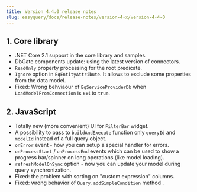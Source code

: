 ```yaml
---
title: Version 4.4.0 release notes
slug: easyquery/docs/release-notes/version-4-x/version-4-4-0
---
```



## 1. Core library

* .NET Core 2.1 support in the core library and samples.
* DbGate components update: using the latest version of connectors.
* `ReadOnly` property processing for the root predicate.
* `Ignore` option in `EqEntityAttribute`. It allows to exclude some properties from the data model. 
* Fixed: Wrong behviaour of `EqServiceProviderDb` when `LoadModelFromConnection` is set to `true`.

## 2. JavaScript
 
* Totally new (more convenient) UI for `FilterBar` widget. 
* A possibility to pass to `buildAndExecute` function only `queryId` and `modelId` instead of a full query object.
* `onError` event - how you can setup a special handler for errors.
* `onProcessStart` / `onProcessEnd` events which can be used to show a progress bar/spinner on long operations (like model loading).
* `refreshModelOnSync` option - now you can update your model during query synchronization.
* Fixed: the problem with sorting on "custom expression" columns.
* Fixed: wrong behavior of `Query.addSimpleCondition` method .